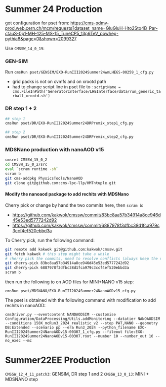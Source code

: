 # Summer 24 Production

got configuration for pset from: https://cms-pdmv-prod.web.cern.ch/mcm/requests?dataset_name=GluGluH-Hto2Sto4B_Par-ctauS-0p1-MH-125-MS-15_TuneCP5_13p6TeV_powheg-pythia8&page=0&shown=2099327



Use `CMSSW_14_0_19`:

### GEN-SIM 
Run `cmsRun pset/GENSIM/EXO-RunIII2024Summer24wmLHEGS-00259_1_cfg.py`

* grid packs is not on cvmfs and on xrootd path
* had to change script line in pset file to : `scriptName = cms.FileInPath('GeneratorInterface/LHEInterface/data/run_generic_tarball_xrootd.sh')`

### DR step 1 + 2
```bash
## step 1
cmsRun pset/DR/EXO-RunIII2024Summer24DRPremix_step1_cfg.py

## step 2
cmsRun pset/DR/EXO-RunIII2024Summer24DRPremix_step2_cfg.py
```


### MDSNano production with nanoAOD v15

```bash
cmsrel CMSSW_15_0_2
cd CMSSW_15_0_2/src
eval `scram runtime -sh`
scram b
git cms-addpkg PhysicsTools/NanoAOD
git clone git@github.com:cms-lpc-llp/HMTntuple.git
```

#### Modify the nanoaod package to add rechits with MDSNano

Cherry pick or change by hand the two commits here, then `scram b`:
* https://github.com/kakwok/cmssw/commit/83bc8aa57b34914a8ce946d45e53ed5777242d92
* https://github.com/kakwok/cmssw/commit/6887978f3dfbc38d1fca979c3ccf4ef520ebbd3a

To Cherry pick, run the following command:

```bash
git remote add kakwok git@github.com:kakwok/cmssw.git
git fetch kakwok # this step might take a while 
# cherry pick the commits, need to resolve conflicts (always keep the version in CMSSW_15_0_2)
git cherry-pick 83bc8aa57b34914a8ce946d45e53ed5777242d92
git cherry-pick 6887978f3dfbc38d1fca979c3ccf4ef520ebbd3a
scram b 
```

then run the following to on AOD files for MINI+NANO v15 step:

`cmsRun pset/MDSNANO/EXO-RunIII2024Summer24NanoAODv15_cfg.py`


The pset is obtained with the following command with modification to add rechits in nanoAOD:

`cmsDriver.py --eventcontent NANOAODSIM --customise Configuration/DataProcessing/Utils.addMonitoring --datatier NANOAODSIM --conditions 150X_mcRun3_2024_realistic_v2 --step PAT,NANO --geometry DB:Extended --scenario pp --era Run3_2024 --python_filename EXO-RunIII2024Summer24NanoAODv15-00307_1_cfg.py --fileout file:EXO-RunIII2024Summer24NanoAODv15-00307.root --number 10 --number_out 10 --no_exec --mc`




# Summer22EE Production

`CMSSW_12_4_11_patch3`: GENSIM, DR step 1 and 2
`CMSSW_13_0_13`: MINI + MDSNANO step
